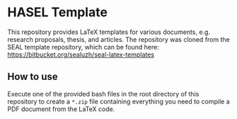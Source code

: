 # HASEL Template

This repository provides LaTeX templates for various documents, e.g. research proposals, thesis, and articles. The repository was cloned from the SEAL template repository, which can be found here: https://bitbucket.org/sealuzh/seal-latex-templates


## How to use

Execute one of the provided bash files in the root directory of this repository to create a `*.zip` file containing everything you need to compile a PDF document from the LaTeX code.

